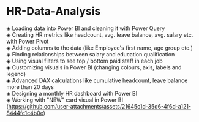 # HR-Data-Analysis
◈ Loading data into Power BI and cleaning it with Power Query<br>
◈ Creating HR metrics like headcount, avg. leave balance, avg. salary etc. with Power Pivot<br>
◈ Adding columns to the data (like Employee's first name, age group etc.)<br>
◈ Finding relationships between salary and education qualification<br>
◈ Using visual filters to see top / bottom paid staff in each job<br>
◈ Customizing visuals in Power BI (changing colours, axis, labels and legend)<br>
◈ Advanced DAX calculations like cumulative headcount, leave balance more than 20 days <br>
◈ Designing a monthly HR dashboard with Power BI<br>
◈ Working with "NEW" card visual in Power BI<br>
(https://github.com/user-attachments/assets/21645c1d-35d6-4f6d-a121-8444fc1c4b0e)
